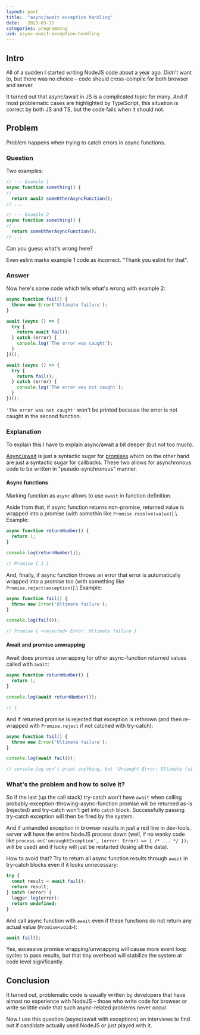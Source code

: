 ```yaml
---
layout: post
title:  "async/await exception handling"
date:   2023-03-15
categories: programming
uid: async-await-exception-handling
---
```


## Intro
All of a sudden I started writing NodeJS code about a year ago. Didn't want to, but there was no choice – code should cross-compile for both browser and server.

It turned out that async/await in JS is a complicated topic for many. And if most problematic cases are highlighted by TypeScript, this situation is correct by both JS and TS, but the code fails when it should not.

## Problem
Problem happens when trying to catch errors in async functions.

### Question
Two examples:
```js
// --- Example 1
async function something() {
// ...
  return await someOtherAsyncFunction();
// ...
```
```js
// --- Example 2
async function something() {
// ...
  return someOtherAsyncFunction();
// ...
```
Can you guess what's wrong here?

Even eslint marks example 1 code as incorrect. "Thank you eslint for that".

### Answer
Now here's some code which tells what's wrong with example 2:
```js
async function fail() {
  throw new Error('Ultimate failure');
}

await (async () => {
  try {
    return await fail();
  } catch (error) {
    console.log('The error was caught');
  }
})();

await (async () => {
  try {
    return fail();
  } catch (error) {
    console.log('The error was not caught');
  }
})();
```
`'The error was not caught'` won't be printed because the error is not caught in the second function.

### Explanation
To explain this I have to explain async/await a bit deeper (but not too much).

[Async/await](https://developer.mozilla.org/en-US/docs/Web/JavaScript/Reference/Statements/async_function) is just a syntactic sugar for [promises](https://developer.mozilla.org/en-US/docs/Web/JavaScript/Reference/Global_Objects/Promise) which on the other hand are just a syntactic sugar for callbacks. These two allows for asynchronous code to be written in "pseudo-synchronous" manner.

#### Async functions
Marking function as `async` allows to use `await` in function definition.

Aside from that, if async function returns non-promise, returned value is wrapped into a promise (with somethin like `Promise.resolve(value)`).\\
Example:
```js
async function returnNumber() {
  return 1;
}

console.log(returnNumber());

// Promise { 1 }
```

And, finally, if async function throws an error that error is automatically wrapped into a promise too (with something like `Promise.reject(exception)`).\\
Example:
```js
async function fail() {
  throw new Error('Ultimate failure');
}

console.log(fail());

// Promise { <rejected> Error: Ultimate failure }
```

#### Await and promise unwrapping
Await does promise unwrapping for other async-function returned values called with `await`:
```js
async function returnNumber() {
  return 1;
}

console.log(await returnNumber());

// 1
```

And if returned promise is rejected that exception is rethrown (and then re-wrapped with `Promise.reject` if not catched with try-catch):
```js
async function fail() {
  throw new Error('Ultimate failure');
}

console.log(await fail());

// console.log won't print anything, but 'Uncaught Error: Ultimate failure' will be displayed
```

### What's the problem and how to solve it?
So if the last (up the call stack) try-catch won't have `await` when calling probably-exception-throwing-async-function promise will be returned as-is (rejected) and try-catch won't get into `catch` block. Successfully passing try-catch exception will then be fired by the system.

And if unhandled exception in browser results in just a red line in dev-tools, server will have the entire NodeJS process down (well, if no wanky code like `process.on('uncaughtException', (error: Error) => { /* ... */ });` will be used) and if lucky will just be restarted (losing all the data).

How to avoid that? Try to return all async function results through `await` in try-catch blocks even if it looks unnecessary:
```js
try {
  const result = await fail();
  return result;
} catch (error) {
  logger.log(error);
  return undefined;
}

```
And call async function with `await` even if these functions do not return any actual value (`Promise<void>`):
```js
await fail();
```

Yes, excessive promise wrapping/unwrapping will cause more event loop cycles to pass results, but that tiny overhead will stabilize the system at code level significantly.

## Conclusion
It turned out, problematic code is usually written by developers that have almost no experience with NodeJS – those who write code for browser or write so little code that such async-related problems never occur.

Now I use this question (async/await with exceptions) on interviews to find out if candidate actually used NodeJS or just played with it.
